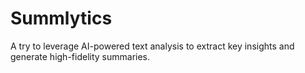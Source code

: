# Summlytics
A try to leverage AI-powered text analysis to extract key insights and generate high-fidelity summaries.